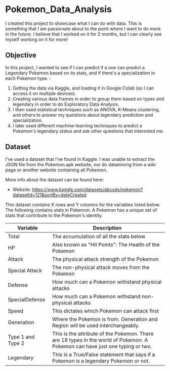 # Pokemon_Data_Analysis
I created this project to showcase what I can do with data. This is something that I am passionate about to the point where I want to do more in the future. I believe that I worked on it for 2 months, but I can clearly see myself working on it for more!

## Objective

In this project, I wanted to see if I can predict if a one can predict a Legendary Pokemon based on its stats, and if there's a specialization in each Pokemon type. :
1. Getting the data via Kaggle, and loading it in Google Colab (so I can access it on multiple devices).
3. Creating various data frames in order to group them based on types and legendary in order to do Exploratory Data Analysis.
4. I then used statistical techniques such as ANOVA, K-Means clustering, and others to answer my questions about legendary prediction and specialization.
5. I later used different machine-learning techniques to predict a Pokemon's legendary status and ask other questions that interested me.

## Dataset

I've used a dataset that I've found in Kaggle. I was unable to extract the JSON file from the Pokemon.apk website, nor do datamining from a wiki page or another website containing all Pokemon. 

More info about the dataset can be found here:
- Website: https://www.kaggle.com/datasets/abcsds/pokemon?datasetId=121&sortBy=dateCreated



This dataset contains X rows and Y columns for the variables listed below. The following contains stats in Pokemon: A Pokemon has a unique set of stats that contribute to the Pokemon's identity. 

Variable  |Description |
-----|-----|
Total|The accumulation of all the stats below|
HP|Also known as "Hit Points": The Health of the Pokemon |
Attack|The physical attack strength of the Pokemon |
Special Attack|The non-physical attack moves from the Pokemon |
Defense|How much can a Pokemon withstand physical attacks
SpecialDefense|How much can a Pokemon withstand non-physical attacks
Speed|This dictates which Pokemon can attack first
Generation|Where the Pokemon is from. Generation and Region will be used interchangeably.
Type 1 and Type 2 |This is the attribute of the Pokemon. There are 18 types in the world of Pokemon. A Pokemon can have just one typing or two. 
Legendary|This is a True/False statement that says if a Pokemon is a legendary Pokemon or not. 
